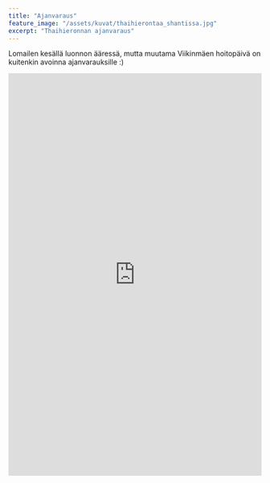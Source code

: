 ```yaml
---
title: "Ajanvaraus"
feature_image: "/assets/kuvat/thaihierontaa_shantissa.jpg"
excerpt: "Thaihieronnan ajanvaraus"
---
```


Lomailen kesällä luonnon ääressä, mutta muutama Viikinmäen hoitopäivä on kuitenkin avoinna ajanvarauksille :)

<iframe
	src="https://app.acuityscheduling.com/schedule.php?owner=18231920&calendarID=3218587"
	width="100%"
	height="800"
	frameBorder="0">
</iframe>

<script src="https://embed.acuityscheduling.com/js/embed.js" type="text/javascript"></script>